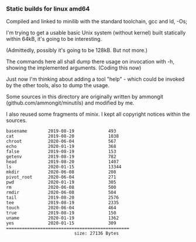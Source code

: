 ### Static builds for linux amd64

Compiled and linked to minilib with the standard toolchain, gcc and ld,  -Os;

I'm trying to get a usable basic Unix system (without kernel) built statically within 64kB,
it's going to be interesting.

(Admittedly, possibly it's going to be 128kB. But not more.)

The commands here all shall dump there usage on invocation with -h, showing the implemented arguments.
(Coding this now)

Just now I'm thinking about adding a tool "help" - which could be invoked by the other tools,
also to dump the usage. 

Some sources in this directory are originally written by ammongit (github.com/ammongit/minutils) 
and modified by me.

I also reused some fragments of minix.
I kept all copyright notices within the sources.


```
basename        2019-08-19             493
cat             2019-08-20             1038
chroot          2020-06-04             567
echo            2020-01-19             368
false           2019-08-19             153
getenv          2019-08-19             782
head            2019-08-20             1407
ls              2020-01-15             13344
mkdir           2020-06-08             208
pivot_root      2020-06-04             271
pwd             2020-01-19             305
rm              2020-06-08             500
rmdir           2020-06-08             504
tail            2019-08-20             2576
tee             2019-08-19             2335
touch           2020-06-04             464
true            2019-08-19             150
uname           2020-01-19             1362
yes             2020-01-15             309
===============================================
                          size: 27136 Bytes
```
